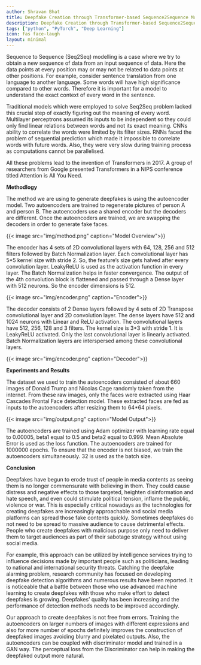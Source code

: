 ```yaml
---
author: Shravan Bhat
title: Deepfake Creation through Transformer-based Sequence2Sequence Modeling
description: Deepfake Creation through Transformer-based Sequence2Sequence Modeling
tags: ["python", "PyTorch", "Deep Learning"]
icon: fas face-laugh
layout: minimal
---
```


Sequence to Sequence (Seq2Seq) modelling is a case where we try to obtain a new sequence of data from an input sequence of data. Here the data points at every position may or may not be related to data points at other positions. For example, consider sentence translation from one language to another language. Some words will have high significance compared to other words. Therefore it is important for a model to understand the exact context of every word in the sentence. 

Traditional models which were employed to solve Seq2Seq problem lacked this crucial step of exactly figuring out the meaning of every word. Multilayer perceptrons assumed its inputs to be independent so they could only find linear relations between words and not its exact meaning. CNNs ability to correlate the words were limited by its filter sizes. RNNs faced the problem of sequential prediction which made it impossible to correlate words with future words. Also, they were very slow during training process as computations cannot be parallelised. 

All these problems lead to the invention of Transformers in 2017. A group of researchers from Google presented Transformers in a NIPS conference titled Attention is All You Need. 

**Methodlogy**

The method we are using to generate deepfakes is using the autoencoder model. Two autoencoders are trained to regenerate pictures of person A and person B. The autoencoders use a shared encoder but the decoders are different. Once the autoencoders are trained, we are swapping the decoders in order to generate  fake faces.

<div class="col-6 mx-auto">{{< image src="img/method.png" caption="Model Overview">}}</div>

The encoder has 4 sets of 2D convolutional layers with 64, 128, 256 and 512 filters followed by Batch Normalization layer. Each convolutional layer has 5*5 kernel size with stride 2. So, the feature’s size gets halved after every convolution layer. LeakyReLU is used as the activation function in every layer. The Batch Normalization helps in faster convergence. The output of the 4th convolution block is flattened and passed through a Dense layer with 512 neurons. So the encoder dimensions is 512. 

<div class="col-6 mx-auto">{{< image src="img/encoder.png" caption="Encoder">}}</div>

The decoder consists of 2 Dense layers followed by 4 sets of 2D Transpose convolutional layer and 2D convolution layer. The dense layers have 512 and 1024 neurons with Linear and ReLU activation. The convolutional layers have 512, 256, 128 and 3 filters. The kernel size is 3*3  with stride 1. It is LeakyReLU activated. Only the last convolutional layer is linearly activated. Batch Normalization layers are interspersed among these convolutional layers.

<div class="col-6 mx-auto">{{< image src="img/encoder.png" caption="Decoder">}}</div>

**Experiments and Results**

The dataset we used to train the autoencoders consisted of about 660 images of Donald Trump and Nicolas Cage randomly taken from the internet. From these raw images, only the faces were extracted using Haar Cascades Frontal Face detection model. These extracted faces are fed as inputs to the autoencoders after resizing them to 64*64 pixels. 

<div class="col-6 mx-auto">{{< image src="img/output.png" caption="Model Output">}}</div>

The autoencoders are trained using Adam optimizer with learning rate equal to 0.00005, beta1 equal to 0.5 and beta2 equal to 0.999. Mean Absolute Error is used as the loss function. The autoencoders are trained for 1000000 epochs. To ensure that the encoder is not biased, we train the autoencoders simultaneously. 32 is used as the batch size.


**Conclusion**

Deepfakes have begun to erode trust of people in media contents as seeing them is no longer commensurate with believing in them. They could cause distress and negative effects to those targeted, heighten disinformation and hate speech, and even could stimulate political tension, inflame the public, violence or war. This is especially critical nowadays as the technologies for creating deepfakes are increasingly approachable and social media platforms can spread those fake contents quickly. Sometimes deepfakes do not need to be spread to massive audience to cause detrimental effects. People who create deepfakes with malicious purpose only need to deliver them to target audiences as part of their sabotage strategy without using social media.

For example, this approach can be utilized by intelligence services trying to influence decisions made by important people such as politicians, leading to national and international security threats. Catching the deepfake alarming problem, research community has focused on developing deepfake detection algorithms and numerous results have been reported. It is noticeable that a battle between those who use advanced machine learning to create deepfakes with those who make effort to detect deepfakes is growing. Deepfakes’ quality has been increasing and the performance of detection methods needs to be improved accordingly.

Our approach to create deepfakes is not free from errors. Training the autoencoders on larger numbers of images with different expressions and also for more number of epochs definitely improves the construction of deepfaked images avoiding blurry and pixelated outputs. Also, the autoencoders can be coupled with discriminator model and trained in a GAN way. The perceptual loss from the Discriminator can help in making the deepfaked output more natural. 